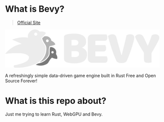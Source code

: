 # What is Bevy?
  > [Official Site](https://bevyengine.org)
  <img src='assets/bevy_logo_dark.svg'>

  A refreshingly simple data-driven game engine built in Rust
Free and Open Source Forever!

# What is this repo about?
  Just me trying to learn Rust, WebGPU and Bevy.